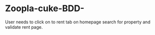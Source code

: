 # Zoopla-cuke-BDD-
User needs  to click on to rent tab on homepage search for property and validate rent page.
